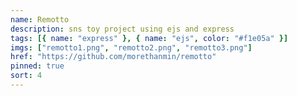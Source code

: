 ```yaml
---
name: Remotto
description: sns toy project using ejs and express
tags: [{ name: "express" }, { name: "ejs", color: "#f1e05a" }]
imgs: ["remotto1.png", "remotto2.png", "remotto3.png"]
href: "https://github.com/morethanmin/remotto"
pinned: true
sort: 4
---
```

